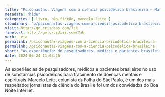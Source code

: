 ```yaml
---
title: "Psiconautas: Viagens com a ciência psicodélica brasileira — Marcelo Leite"
metadate: "hide"
categories: [ livro, não-ficção, marcelo-leite ]
cloudinary: "p/psiconautas-viagens-com-a-ciencia-psicodelica-brasileira.jpg"
visit: http://go.crisdias.com/7sk
finalurl: http://go.crisdias.com/7sk
verb: Leia
permalink: /psiconautas-viagens-com-a-ciencia-psicodelica-brasileira
permalink: /psiconautas-viagens-com-a-ciencia-psicodelica-brasileira
short: "As experiências de pesquisadores, médicos e pacientes brasileiros no uso de substâncias psicodélicas para tratamento de doenças mentais e espirituais. Marcelo Leite, colunista da Folha de São Paulo, é um dos mais respeitados jornalistas de ciência do Brasil e foi um dos convidados do Boa Noite Internet."
date: 2024-06-24 11:03:26
---
```

As experiências de pesquisadores, médicos e pacientes brasileiros no uso de substâncias psicodélicas para tratamento de doenças mentais e espirituais. Marcelo Leite, colunista da Folha de São Paulo, é um dos mais respeitados jornalistas de ciência do Brasil e foi um dos convidados do Boa Noite Internet.
